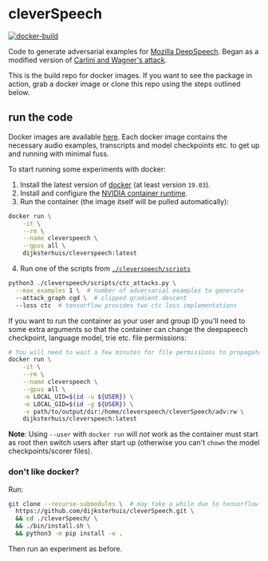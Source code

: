 # cleverSpeech
[![docker-build](https://github.com/dijksterhuis/cleverSpeech/actions/workflows/docker-build.yml/badge.svg)](https://github.com/dijksterhuis/cleverSpeech/actions/workflows/docker-build.yml)

Code to generate adversarial examples for [Mozilla DeepSpeech][1].
Began as a modified version of [Carlini and Wagner's attack][0].

This is the build repo for docker images.
If you want to see the package in action, grab a docker image or clone this repo using the steps
outlined below.

## run the code

Docker images are available [here](https://hub.docker.com/u/dijksterhuis/cleverspeech).
Each docker image contains the necessary audio examples, transcripts and model checkpoints etc. to
get up and running with minimal fuss.

To start running some experiments with docker:

1. Install the latest version of [docker][10] (at least version `19.03`).
2. Install and configure the [NVIDIA container runtime][8].
3. Run the container (the image itself will be pulled automatically):
```bash
docker run \
    -it \
    --rm \
    --name cleverspeech \
    --gpus all \
    dijksterhuis/cleverspeech:latest
```
4. Run one of the scripts from [`./cleverspeech/scripts`](https://github.com/dijksterhuis/cleverspeech-py)
```bash
python3 ./cleverspeech/scripts/ctc_attacks.py \
  --max_examples 1 \  # number of adversarial examples to generate
  --attack_graph cgd \  # clipped gradient descent
  --loss ctc  # tensorflow provides two ctc loss implementations
```

If you want to run the container as your user and group ID you'll need to some extra arguments so
that the container can change the deepspeech checkpoint, language model, trie etc. file permissions:
```bash
# You will need to wait a few minutes for file permissions to propagate
docker run \
    -it \
    --rm \
    --name cleverspeech \
    --gpus all \
    -e LOCAL_UID=$(id -u ${USER}) \
    -e LOCAL_GID=$(id -g ${USER}) \
    -v path/to/output/dir:/home/cleverspeech/cleverSpeech/adv:rw \
    dijksterhuis/cleverspeech:latest
```

**Note**: Using `--user` with `docker run` will *not* work as the container must start as root then
switch users after start up (otherwise you can't `chown` the model checkpoints/scorer files).

### don't like docker?

Run:
```bash
git clone --recurse-submodules \  # may take a while due to tensorflow submodule in DeepSpeech repo
  https://github.com/dijksterhuis/cleverSpeech.git \
  && cd ./cleverSpeech/ \
  && ./bin/install.sh \
  && python3 -m pip install -e .
```

Then run an experiment as before.


[0]: https://arxiv.org/abs/1801.01944
[1]: https://github.com/mozilla/STT
[2]: https://arxiv.org/abs/1608.04644
[3]: https://arxiv.org/abs/1712.03141
[4]: https://github.com/magenta/ddsp
[5]: https://arxiv.org/abs/1902.06705
[6]: https://hub.docker.com/r/dijksterhuis/cleverspeech
[7]: https://github.com/dijksterhuis/cleverSpeech/packages
[8]: https://github.com/NVIDIA/nvidia-container-runtime
[9]: https://whoami.dijksterhuis.co.uk
[10]: https://docker.com
[11]: https://github.com/dijksterhuis/cleverSpeech/packages/336838
[12]: https://arxiv.org/abs/2005.14611
